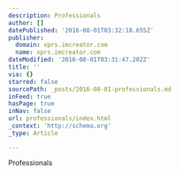 ```yaml
---
description: Professionals
author: []
datePublished: '2016-08-01T03:32:18.655Z'
publisher:
  domain: xprs.imcreator.com
  name: xprs.imcreator.com
dateModified: '2016-08-01T03:31:47.202Z'
title: ''
via: {}
starred: false
sourcePath: _posts/2016-08-01-professionals.md
inFeed: true
hasPage: true
inNav: false
url: professionals/index.html
_context: 'http://schema.org'
_type: Article

---
```

Professionals